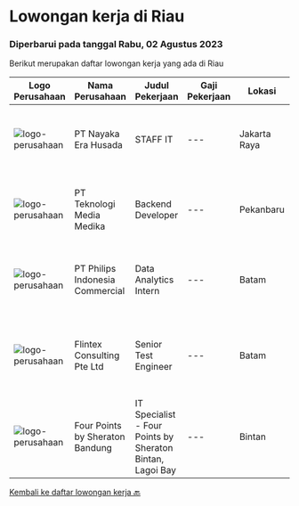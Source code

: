 
  # Lowongan kerja di Riau

  ### Diperbarui pada tanggal Rabu, 02 Agustus 2023

  Berikut merupakan daftar lowongan kerja yang ada di Riau

  |Logo Perusahaan | Nama Perusahaan | Judul Pekerjaan | Gaji Pekerjaan | Lokasi | Deskripsi | Tanggal diunggah | Pranala |
  | -------------- | --------------- | --------------- | --------- | --------- | -------------- | ------- | ----------- |
  |![logo-perusahaan](https://image-service-cdn.seek.com.au/2ddd42fea7307caf21c069e263c8cc9ad35d7bbc/ee4dce1061f3f616224767ad58cb2fc751b8d2dc)|PT Nayaka Era Husada|STAFF IT|---|Jakarta Raya|Jabatan : IT Programmer (Fullstack)PT. Nayaka Era HusadaJakarta Selatan Keuntungan·      Jenjang karir·      Perlindungan BPJS Ketenagakerjaan dan...|Kamis, 27 Juli 2023|https://www.jobstreet.co.id/id/job/staff-it-4417142?token=0~3b9e4121-1d3e-4cc3-8483-a244e77f167a&sectionRank=1&jobId=jobstreet-id-job-4417142|
|![logo-perusahaan](https://image-service-cdn.seek.com.au/c2a52d685b8463bd80621ce3a68f3421e0eee211/ee4dce1061f3f616224767ad58cb2fc751b8d2dc)|PT Teknologi Media Medika|Backend Developer|---|Pekanbaru|Keuntungan Career Advancement Opportunities Health Insurance Enjoyable and Collaborative Working Environment Deskripsi PekerjaanKualifikasi:...|Jumat, 28 Juli 2023|https://www.jobstreet.co.id/id/job/backend-developer-4419020?token=0~3b9e4121-1d3e-4cc3-8483-a244e77f167a&sectionRank=2&jobId=jobstreet-id-job-4419020|
|![logo-perusahaan](https://image-service-cdn.seek.com.au/3707769bf13c73f1fd9fb07c3972f92285a12a39/ee4dce1061f3f616224767ad58cb2fc751b8d2dc)|PT Philips Indonesia Commercial|Data Analytics Intern|---|Batam|Job TitleData Analytics InternJob DescriptionPhilips is a global leader in health technology, committed to improving billions of lives worldwide and...|Rabu, 26 Juli 2023|https://www.jobstreet.co.id/id/job/data-analytics-intern-1036521368?token=0~3b9e4121-1d3e-4cc3-8483-a244e77f167a&sectionRank=3&jobId=jobstreet-id-job-1036521368|
|![logo-perusahaan](https://i.ibb.co/sqvTCh9/112815900-stock-vector-no-image-available-icon-flat-vector.webp)|Flintex Consulting Pte Ltd|Senior Test Engineer|---|Batam|POSITION SUMMARY:Responsible for working in a group environment in coordination with engineering and manufacturing teams to support new products test...|Selasa, 25 Juli 2023|https://www.jobstreet.co.id/id/job/senior-test-engineer-1036510908?token=0~3b9e4121-1d3e-4cc3-8483-a244e77f167a&sectionRank=4&jobId=jobstreet-id-job-1036510908|
|![logo-perusahaan](https://i.ibb.co/sqvTCh9/112815900-stock-vector-no-image-available-icon-flat-vector.webp)|Four Points by Sheraton Bandung|IT Specialist - Four Points by Sheraton Bintan, Lagoi Bay|---|Bintan|POSITION SUMMARYInstall, configure, manage, maintain, test, evaluate, and repair computer networks, workstations, support server system(s), supporting...|Sabtu, 08 Juli 2023|https://www.jobstreet.co.id/id/job/it-specialist-four-points-by-sheraton-bintan-lagoi-bay-1036361109?token=0~3b9e4121-1d3e-4cc3-8483-a244e77f167a&sectionRank=5&jobId=jobstreet-id-job-1036361109|


  [Kembali ke daftar lowongan kerja 🔙](../README.md#daftar-lowongan-kerja)
  